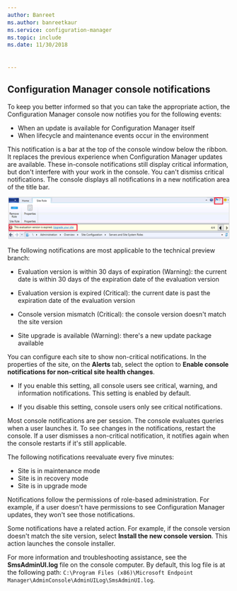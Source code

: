 ```yaml
---
author: Banreet
ms.author: banreetkaur
ms.service: configuration-manager
ms.topic: include
ms.date: 11/30/2018


---
```


## <a name="bkmk_notify"></a> Configuration Manager console notifications
<!--1318035-->
To keep you better informed so that you can take the appropriate action, the Configuration Manager console now notifies you for the following events:
- When an update is available for Configuration Manager itself
- When lifecycle and maintenance events occur in the environment

This notification is a bar at the top of the console window below the ribbon. It replaces the previous experience when Configuration Manager updates are available. These in-console notifications still display critical information, but don't interfere with your work in the console. You can't dismiss critical notifications. The console displays all notifications in a new notification area of the title bar. 

![Notification bar and flag in console](../../media/1318035-notify-eval-version-expired.png)

The following notifications are most applicable to the technical preview branch:  

- Evaluation version is within 30 days of expiration (Warning): the current date is within 30 days of the expiration date of the evaluation version  

- Evaluation version is expired (Critical): the current date is past the expiration date of the evaluation version  

- Console version mismatch (Critical): the console version doesn't match the site version  

- Site upgrade is available (Warning): there's a new update package available  


You can configure each site to show non-critical notifications. In the properties of the site, on the **Alerts** tab, select the option to **Enable console notifications for non-critical site health changes**. 

- If you enable this setting, all console users see critical, warning, and information notifications. This setting is enabled by default.  

- If you disable this setting, console users only see critical notifications.  

Most console notifications are per session. The console evaluates queries when a user launches it. To see changes in the notifications, restart the console. If a user dismisses a non-critical notification, it notifies again when the console restarts if it's still applicable. 

The following notifications reevaluate every five minutes:
- Site is in maintenance mode  
- Site is in recovery mode  
- Site is in upgrade mode  

Notifications follow the permissions of role-based administration. For example, if a user doesn't have permissions to see Configuration Manager updates, they won't see those notifications.

Some notifications have a related action. For example, if the console version doesn't match the site version, select **Install the new console version**. This action launches the console installer. 

For more information and troubleshooting assistance, see the **SmsAdminUI.log** file on the console computer. By default, this log file is at the following path: `C:\Program Files (x86)\Microsoft Endpoint Manager\AdminConsole\AdminUILog\SmsAdminUI.log`.

